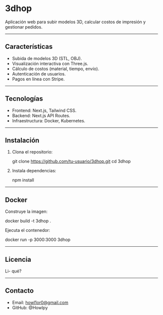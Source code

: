 # 3dhop

Aplicación web para subir modelos 3D, calcular costos de impresión y gestionar pedidos.

---

## Características
- Subida de modelos 3D (STL, OBJ).
- Visualización interactiva con Three.js.
- Cálculo de costos (material, tiempo, envío).
- Autenticación de usuarios.
- Pagos en línea con Stripe.

---

## Tecnologías
- Frontend: Next.js, Tailwind CSS.
- Backend: Next.js API Routes.
- Infraestructura: Docker, Kubernetes.

---

## Instalación

1. Clona el repositorio:

   git clone https://github.com/tu-usuario/3dhop.git
   cd 3dhop

2. Instala dependencias:

   npm install

---

## Docker

Construye la imagen:

   docker build -t 3dhop .

Ejecuta el contenedor:

   docker run -p 3000:3000 3dhop

---

## Licencia
Li- qué?

---

## Contacto
- Email: howl1or0@gmail.com
- GitHub: @Howlpy